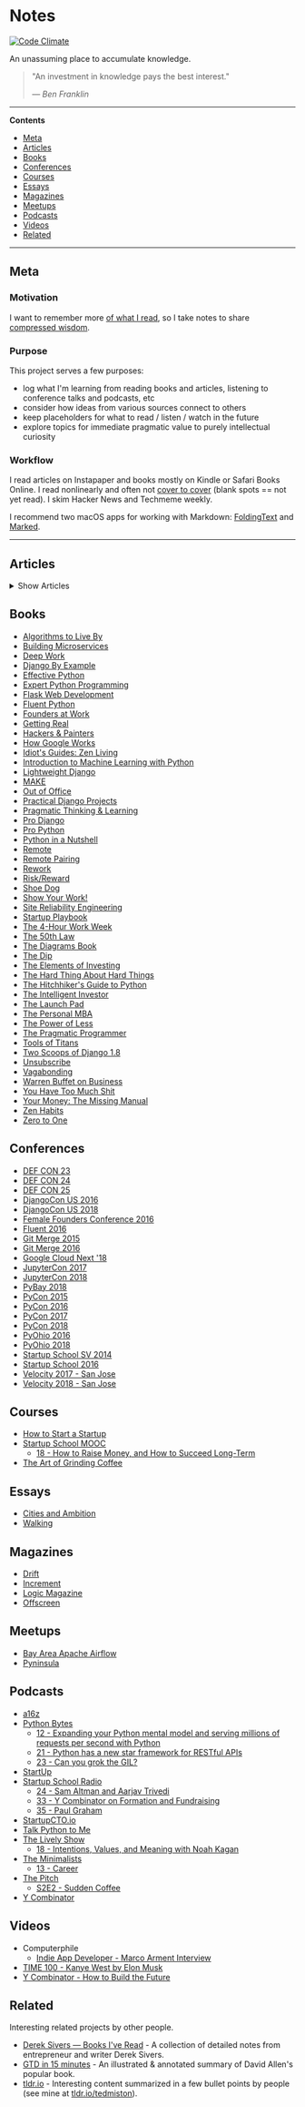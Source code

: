 # Notes

[![Code Climate](https://lima.codeclimate.com/github/tedmiston/notes/badges/gpa.svg)](https://lima.codeclimate.com/github/tedmiston/notes)

An unassuming place to accumulate knowledge.

> "An investment in knowledge pays the best interest."
>
> *&mdash; <cite>Ben Franklin</cite>*

---

**Contents**

- [Meta](#user-content-meta)
- [Articles](#user-content-articles)
- [Books](#user-content-books)
- [Conferences](#user-content-conferences)
- [Courses](#user-content-courses)
- [Essays](#user-content-essays)
- [Magazines](#user-content-magazines)
- [Meetups](#user-content-meetups)
- [Podcasts](#user-content-podcasts)
- [Videos](#user-content-videos)
- [Related](#user-content-related)

---

## Meta

### Motivation

I want to remember more [of what I read](http://austinkleon.com/2016/03/03/how-to-read-more-2/), so I take notes to share [compressed wisdom](https://sivers.org/2do).

### Purpose

This project serves a few purposes:

- log what I'm learning from reading books and articles, listening to conference talks and podcasts, etc
- consider how ideas from various sources connect to others
- keep placeholders for what to read / listen / watch in the future
- explore topics for immediate pragmatic value to purely intellectual curiosity

### Workflow

I read articles on Instapaper and books mostly on Kindle or Safari Books Online.  I read nonlinearly and often not [cover to cover](http://austinkleon.com/2014/10/17/33-thoughts-on-reading/) (blank spots == not yet read).  I skim Hacker News and Techmeme weekly.

I recommend two macOS apps for working with Markdown: [FoldingText](http://www.foldingtext.com/) and [Marked](http://marked2app.com/).

---

## Articles

<details>

<summary>Show Articles</summary>

Most recently read first

- [How to Accomplish Dread Tasks](/articles/How%20to%20Accomplish%20Dread%20Tasks.md)
- [What Goes Up Must Come Down](/articles/What%20Goes%20Up%20Must%20Come%20Down.md)
- [How to Be Motivated: 4 New Insights From Research](/articles/How%20to%20Be%20Motivated.md)
- [Ruby has been fast enough for 13 years](/articles/Ruby%20has%20been%20fast%20enough%20for%2013%20years.md)
- [Location Wars - Part I: History and the Problem](/articles/Location%20Wars%20-%20Part%20I%20-%20History%20and%20the%20Problem.md)
- [I'm Not Living The Dream](/articles/I'm%20Not%20Living%20The%20Dream.md)
- [Shannon's Method: Overcome Habit Procrastination](/articles/Shannon's%20Method%20-%20Overcome%20Habit%20Procrastination.md)
- [Working from Home and Phatic Communication](/articles/Working%20from%20Home%20and%20Phatic%20Communication.md)
- [The Zen of Limits](/articles/The%20Zen%20of%20Limits.md)
- [Minimalism Isn't Traveling the World with Nothing](/articles/Minimalism%20Isn't%20Traveling%20the%20World%20with%20Nothing.md)
- [Fixing the Inequity of Startup Equity](/articles/Fixing%20the%20Inequity%20of%20Startup%20Equity.md)

</details>

## Books

- [Algorithms to Live By](/books/Algorithms%20to%20Live%20By.md)
- [Building Microservices](/books/Building%20Microservices.md)
- [Deep Work](/books/Deep%20Work.md)
- [Django By Example](/books/Django%20By%20Example.md)
- [Effective Python](/books/Effective%20Python.md)
- [Expert Python Programming](/books/Expert%20Python%20Programming.md)
- [Flask Web Development](/books/Flask%20Web%20Development.md)
- [Fluent Python](/books/Fluent%20Python.md)
- [Founders at Work](/books/Founders%20at%20Work.md)
- [Getting Real](/books/Getting%20Real.md)
- [Hackers & Painters](/books/Hackers%20&%20Painters/Hackers%20&%20Painters.md)
- [How Google Works](/books/How%20Google%20Works.md)
- [Idiot's Guides: Zen Living](/books/Idiot's%20Guides:%20Zen%20Living.md)
- [Introduction to Machine Learning with Python](/books/Introduction%20to%20Machine%20Learning%20with%20Python.md)
- [Lightweight Django](/books/Lightweight%20Django.md)
- [MAKE](/books/MAKE/MAKE.md)
- [Out of Office](/books/Out%20of%20Office.md)
- [Practical Django Projects](/books/Practical%20Django%20Projects.md)
- [Pragmatic Thinking & Learning](/books/Pragmatic%20Thinking%20&%20Learning.md)
- [Pro Django](/books/Pro%20Django.md)
- [Pro Python](/books/Pro%20Python.md)
- [Python in a Nutshell](/books/Python%20in%20a%20Nutshell.md)
- [Remote](/books/Remote.md)
- [Remote Pairing](/books/Remote%20Pairing.md)
- [Rework](/books/Rework.md)
- [Risk/Reward](/books/Risk%20Reward.md)
- [Shoe Dog](/books/Shoe%20Dog.md)
- [Show Your Work!](/books/Show%20Your%20Work!.md)
- [Site Reliability Engineering](/books/Site%20Reliability%20Engineering.md)
- [Startup Playbook](/books/Startup%20Playbook.md)
- [The 4-Hour Work Week](/books/The%204-Hour%20Work%20Week.md)
- [The 50th Law](/books/The%2050th%20Law.md)
- [The Diagrams Book](/books/The%20Diagrams%20Book.md)
- [The Dip](/books/The%20Dip.md)
- [The Elements of Investing](/books/The%20Elements%20of%20Investing.md)
- [The Hard Thing About Hard Things](/books/The%20Hard%20Thing%20About%20Hard%20Things.md)
- [The Hitchhiker's Guide to Python](/books/The%20Hitchhiker's%20Guide%20to%20Python.md)
- [The Intelligent Investor](/books/The%20Intelligent%20Investor.md)
- [The Launch Pad](/books/The%20Launch%20Pad.md)
- [The Personal MBA](/books/The%20Personal%20MBA.md)
- [The Power of Less](/books/The%20Power%20of%20Less.md)
- [The Pragmatic Programmer](/books/The%20Pragmatic%20Programmer.md)
- [Tools of Titans](/books/Tools%20of%20Titans.md)
- [Two Scoops of Django 1.8](/books/Two%20Scoops%20of%20Django.md)
- [Unsubscribe](/books/Unsubscribe.md)
- [Vagabonding](/books/Vagabonding.md)
- [Warren Buffet on Business](/books/Warren%20Buffet%20on%20Business.md)
- [You Have Too Much Shit](/books/You%20Have%20Too%20Much%20Shit.md)
- [Your Money: The Missing Manual](/books/Your%20Money%20-%20The%20Missing%20Manual.md)
- [Zen Habits](/books/Zen%20Habits.md)
- [Zero to One](/books/Zero%20to%20One.md)

## Conferences

- [DEF CON 23](/conferences/DEF%20CON%2023)
- [DEF CON 24](/conferences/DEF%20CON%2024)
- [DEF CON 25](/conferences/DEF%20CON%2025)
- [DjangoCon US 2016](/conferences/DjangoCon%20US%202016)
- [DjangoCon US 2018](/conferences/DjangoCon%20US%202018.md)
- [Female Founders Conference 2016](/conferences/Female%20Founders%20Conference%202016)
- [Fluent 2016](/conferences/Fluent%202016)
- [Git Merge 2015](/conferences/Git%20Merge%202015)
- [Git Merge 2016](/conferences/Git%20Merge%202016)
- [Google Cloud Next '18](/conferences/Google%20Cloud%20Next%202018.md)
- [JupyterCon 2017](/conferences/JupyterCon%202017.md)
- [JupyterCon 2018](/conferences/JupyterCon%202018.md)
- [PyBay 2018](/conferences/PyBay%202018.md)
- [PyCon 2015](/conferences/PyCon%202015)
- [PyCon 2016](/conferences/PyCon%202016)
- [PyCon 2017](/conferences/PyCon%202017/README.md)
- [PyCon 2018](/conferences/PyCon%202018.md)
- [PyOhio 2016](/conferences/PyOhio%202016)
- [PyOhio 2018](/conferences/PyOhio%202018.md)
- [Startup School SV 2014](/conferences/Startup%20School%20SV%202014)
- [Startup School 2016](/conferences/Startup%20School%202016)
- [Velocity 2017 - San Jose](/conferences/Velocity%202017%20San%20Jose.md)
- [Velocity 2018 - San Jose](/conferences/Velocity%202018%20San%20Jose.md)

## Courses

- [How to Start a Startup](/courses/How%20to%20Start%20a%20Startup)
- [Startup School MOOC](/courses/Startup%20School%20MOOC/README.md)
  - [18 - How to Raise Money, and How to Succeed Long-Term](/courses/Startup%20School%20MOOC/18.md)
- [The Art of Grinding Coffee](/courses/The%20Art%20of%20Grinding%20Coffee/README.md)

## Essays

- [Cities and Ambition](/essays/Cities%20and%20Ambition.md)
- [Walking](/essays/Walking.md)

## Magazines

- [Drift](/magazines/Drift)
- [Increment](/magazines/Increment.md)
- [Logic Magazine](/magazines/Logic.md)
- [Offscreen](/magazines/Offscreen)

## Meetups

- [Bay Area Apache Airflow](/meetups/Bay%20Area%20Apache%20Airflow.md)
- [Pyninsula](/meetups/Pyninsula.md)

## Podcasts

- [a16z](/podcasts/a16z/README.md)
- [Python Bytes](/podcasts/Python%20Bytes/README.md)
  - [12 - Expanding your Python mental model and serving millions of requests per second with Python](/podcasts/Python%20Bytes/12.md)
  - [21 - Python has a new star framework for RESTful APIs](/podcasts/Python%20Bytes/21.md)
  - [23 - Can you grok the GIL?](/podcasts/Python%20Bytes/23.md)
- [StartUp](/podcasts/StartUp/README.md)
- [Startup School Radio](/podcasts/Startup%20School%20Radio/README.md)
  - [24 - Sam Altman and Aarjav Trivedi](/podcasts/Startup%20School%20Radio/24.md)
  - [33 - Y Combinator on Formation and Fundraising](/podcasts/Startup%20School%20Radio/33.md)
  - [35 - Paul Graham](/podcasts/Startup%20School%20Radio/35.md)
- [StartupCTO.io](/podcasts/StartupCTO.io/README.md)
- [Talk Python to Me](/podcasts/Talk%20Python%20to%20Me/README.md)
- [The Lively Show](/podcasts/The%20Lively%20Show/README.md)
  - [18 - Intentions, Values, and Meaning with Noah Kagan](/podcasts/The%20Lively%20Show/18.md)
- [The Minimalists](/podcasts/The%20Minimalists/README.md)
  - [13 - Career](/podcasts/The%20Minimalists/13.md)
- [The Pitch](/podcasts/The%20Pitch/README.md)
  - [S2E2 - Sudden Coffee](/podcasts/The%20Pitch/S2E2.md)
- [Y Combinator](/podcasts/Y%20Combinator/README.md)

## Videos

- Computerphile
  - [Indie App Developer - Marco Arment Interview](/videos/Computerphile/Indie%20App%20Developer%20-%20Marco%20Arment%20Interview.md)
- [TIME 100 - Kanye West by Elon Musk](/videos/TIME%20100/Kanye%20West.md)
- [Y Combinator - How to Build the Future](/videos/How%20to%20Build%20the%20Future/README.md)

## Related

Interesting related projects by other people.

- [Derek Sivers — Books I've Read](https://sivers.org/book) - A collection of detailed notes from entrepreneur and writer Derek Sivers.
- [GTD in 15 minutes](https://hamberg.no/gtd/) - An illustrated & annotated summary of David Allen's popular book.
- [tldr.io](http://tldr.io) - Interesting content summarized in a few bullet points by people (see mine at [tldr.io/tedmiston](http://tldr.io/tedmiston)).
